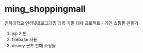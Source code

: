 # ming_shoppingmall
인하대학교 인터넷프로그래밍 과목
기말 대체 프로젝트 - 개인 쇼핑몰 만들기

1. jsp 기반
2. firebase 사용
3. disney 굿즈 판매 쇼핑몰
